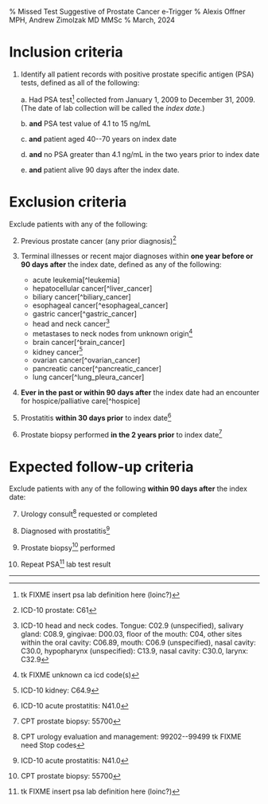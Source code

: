 % Missed Test Suggestive of Prostate Cancer e-Trigger
% Alexis Offner MPH, Andrew Zimolzak MD MMSc
% March, 2024


# Inclusion criteria

1. Identify all patient records with positive prostate specific
antigen (PSA) tests, defined as all of the following:

    a. Had PSA test[^psa_test] collected from January 1, 2009 to December 31, 2009. (The date of lab collection will be called the *index date.*)

    b. **and** PSA test value of 4.1 to 15 ng/mL

    c. **and** patient aged 40--70 years on index date

    d. **and** no PSA greater than 4.1 ng/mL in the two years prior to
    index date

    e. **and** patient alive 90 days after the index date.




# Exclusion criteria

Exclude patients with any of the following:

2.  Previous prostate cancer (any prior diagnosis)[^prostate_cancer]

3. Terminal illnesses or recent major diagnoses within **one year
    before or 90 days after** the index date, defined as any of the
    following:

    - acute leukemia[^leukemia]
    - hepatocellular cancer[^liver_cancer]
    - biliary cancer[^biliary_cancer]
    - esophageal cancer[^esophageal_cancer]
    - gastric cancer[^gastric_cancer]
    - head and neck cancer[^head_neck_cancer]
    - metastases to neck nodes from unknown origin[^neck_mets]
    - brain cancer[^brain_cancer]
    - kidney cancer[^kidney_cancer]
    - ovarian cancer[^ovarian_cancer]
    - pancreatic cancer[^pancreatic_cancer]
    - lung cancer[^lung_pleura_cancer]

4. **Ever in the past or within 90 days after** the index date had an
    encounter for hospice/palliative care[^hospice]

5. Prostatitis **within 30 days prior** to index date[^prostatitis]

6. Prostate biopsy performed **in the 2 years prior** to index
    date[^prostate_biopsy]




# Expected follow-up criteria

Exclude patients with any of the following **within 90 days after**
the index date:

7. Urology consult[^urology_visit] requested or completed

8. Diagnosed with prostatitis[^prostatitis]

9. Prostate biopsy[^prostate_biopsy] performed

10. Repeat PSA[^psa_test] lab test result




----




[^psa_test]: tk FIXME insert psa lab definition here (loinc?)

[^prostate_cancer]: ICD-10 prostate: C61

[^head_neck_cancer]: ICD-10 head and neck codes. Tongue: C02.9
(unspecified), salivary gland: C08.9, gingivae: D00.03, floor of the
mouth: C04, other sites within the oral cavity: C06.89, mouth: C06.9
(unspecified), nasal cavity: C30.0, hypopharynx (unspecified): C13.9,
nasal cavity: C30.0, larynx: C32.9

[^neck_mets]: tk FIXME unknown ca icd code(s)

[^kidney_cancer]: ICD-10 kidney: C64.9

[^prostatitis]: ICD-10 acute prostatitis: N41.0

[^prostate_biopsy]: CPT prostate biopsy: 55700

[^urology_visit]: CPT urology evaluation and management: 99202--99499
tk FIXME need Stop codes

